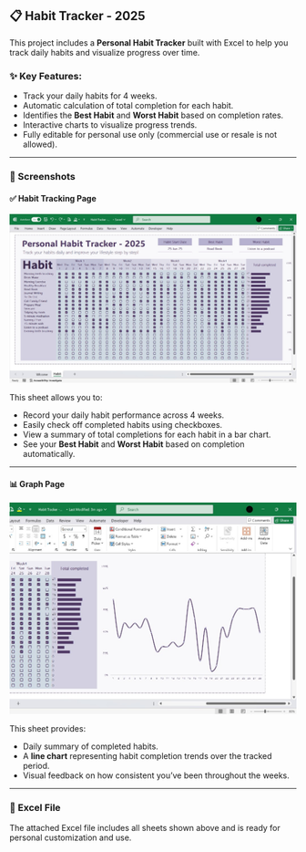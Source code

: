 ## 📋 Habit Tracker - 2025

This project includes a **Personal Habit Tracker** built with Excel to help you track daily habits and visualize progress over time.

### ✨ Key Features:
- Track your daily habits for 4 weeks.
- Automatic calculation of total completion for each habit.
- Identifies the **Best Habit** and **Worst Habit** based on completion rates.
- Interactive charts to visualize progress trends.
- Fully editable for personal use only (commercial use or resale is not allowed).

---

### 📸 Screenshots

#### ✅ Habit Tracking Page

![Habits Page Preview](../images/Habitspage.jpg)

This sheet allows you to:
- Record your daily habit performance across 4 weeks.
- Easily check off completed habits using checkboxes.
- View a summary of total completions for each habit in a bar chart.
- See your **Best Habit** and **Worst Habit** based on completion automatically.

---

#### 📊 Graph Page

![Graph Page Preview](../images/Graphpage.jpg)

This sheet provides:
- Daily summary of completed habits.
- A **line chart** representing habit completion trends over the tracked period.
- Visual feedback on how consistent you’ve been throughout the weeks.

---

### 📂 Excel File

The attached Excel file includes all sheets shown above and is ready for personal customization and use.

